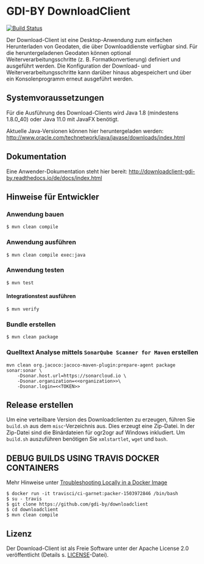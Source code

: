 # GDI-BY DownloadClient
[![Build Status](https://travis-ci.org/gdi-by/downloadclient.svg?branch=master)](https://travis-ci.org/gdi-by/downloadclient)


Der Download-Client ist eine Desktop-Anwendung zum einfachen Herunterladen von Geodaten, die über Downloaddienste verfügbar sind. Für die heruntergeladenen Geodaten können optional Weiterverarbeitungsschritte (z. B. Formatkonvertierung) definiert und ausgeführt werden. Die Konfiguration der Download- und Weiterverarbeitungsschritte kann darüber hinaus abgespeichert und über ein Konsolenprogramm erneut ausgeführt werden.

## Systemvoraussetzungen

Für die Ausführung des Download-Clients wird Java 1.8 (mindestens 1.8.0_40) oder Java 11.0 mit JavaFX benötigt.

Aktuelle Java-Versionen können hier heruntergeladen werden: http://www.oracle.com/technetwork/java/javase/downloads/index.html


## Dokumentation

Eine Anwender-Dokumentation steht hier bereit: http://downloadclient-gdi-by.readthedocs.io/de/docs/index.html


## Hinweise für Entwickler

### Anwendung bauen

    $ mvn clean compile

### Anwendung ausführen

    $ mvn clean compile exec:java

### Anwendung testen

    $ mvn test

#### Integrationstest ausführen 

    $ mvn verify

### Bundle erstellen

    $ mvn clean package

### Quelltext Analyse mittels `SonarQube Scanner for Maven` erstellen

```
mvn clean org.jacoco:jacoco-maven-plugin:prepare-agent package sonar:sonar \
    -Dsonar.host.url=https://sonarcloud.io \
    -Dsonar.organization=<<organization>>\
    -Dsonar.login=<<TOKEN>>
```

## Release erstellen
Um eine verteilbare Version des Downloadclienten zu erzeugen, führen Sie
`build.sh` aus dem `misc`-Verzeichnis aus.
Dies erzeugt eine Zip-Datei. In der Zip-Datei sind die Binärdateien
für ogr2ogr auf Windows inkludiert.
Um `build.sh` auszuführen benötigen Sie `xmlstartlet`, `wget` und `bash`.

## DEBUG BUILDS USING TRAVIS DOCKER CONTAINERS

Mehr Hinweise unter [Troubleshooting Locally in a Docker Image](https://docs.travis-ci.com/user/common-build-problems/#Troubleshooting-Locally-in-a-Docker-Image)

```
$ docker run -it travisci/ci-garnet:packer-1503972846 /bin/bash
$ su - travis
$ git clone https://github.com/gdi-by/downloadclient
$ cd downloadclient
$ mvn clean compile
```

## Lizenz

Der Download-Client ist als Freie Software unter der Apache License 2.0 veröffentlicht (Details s. [LICENSE](LICENSE)-Datei).
